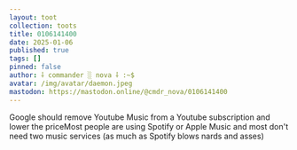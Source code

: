 ```yaml
---
layout: toot
collection: toots
title: 0106141400
date: 2025-01-06
published: true
tags: []
pinned: false
author: ⸸ commander ░ nova ⸸ :~$
avatar: /img/avatar/daemon.jpeg
mastodon: https://mastodon.online/@cmdr_nova/0106141400
---
```


Google should remove Youtube Music from a Youtube subscription and lower the priceMost people are using Spotify or Apple Music and most don't need two music services (as much as Spotify blows nards and asses)
